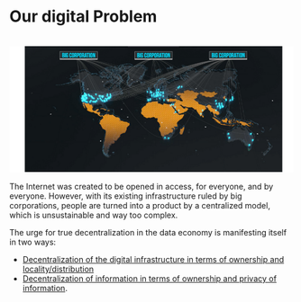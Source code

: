 # Our digital Problem
 
![](img/bad_infrastructure.png)

The Internet was created to be opened in access, for everyone, and by everyone. However, with its existing infrastructure ruled by big corporations, people are turned into a product by a centralized model, which is unsustainable and way too complex.

The urge for true decentralization in the data economy is manifesting itself in two ways: 
- [Decentralization of the digital infrastructure in terms of ownership and locality/distribution](why_infrastructure)
- [Decentralization of information in terms of ownership and privacy of information](why_information).




